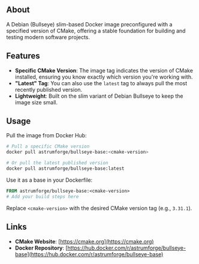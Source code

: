 ## About

A Debian (Bullseye) slim-based Docker image preconfigured with a specified version of CMake, offering a stable foundation for building and testing modern software projects.

## Features

- **Specific CMake Version**: The image tag indicates the version of CMake installed, ensuring you know exactly which version you're working with.
- **"Latest" Tag**: You can also use the `latest` tag to always pull the most recently published version.
- **Lightweight**: Built on the slim variant of Debian Bullseye to keep the image size small.

## Usage

Pull the image from Docker Hub:

```bash
# Pull a specific CMake version
docker pull astrumforge/bullseye-base:<cmake-version>

# Or pull the latest published version
docker pull astrumforge/bullseye-base:latest
```

Use it as a base in your Dockerfile:

```dockerfile
FROM astrumforge/bullseye-base:<cmake-version>
# Add your build steps here
```

Replace `<cmake-version>` with the desired CMake version tag (e.g., `3.31.1`).

## Links

- **CMake Website**: [https://cmake.org](https://cmake.org)  
- **Docker Repository**: [https://hub.docker.com/r/astrumforge/bullseye-base](https://hub.docker.com/r/astrumforge/bullseye-base)